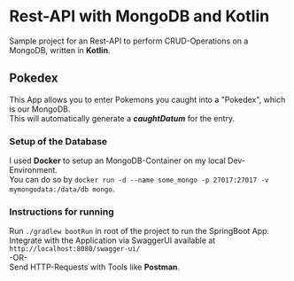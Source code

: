# Rest-API with MongoDB and Kotlin

Sample project for an Rest-API to perform CRUD-Operations on a MongoDB, written in **Kotlin**.

## Pokedex
This App allows you to enter Pokemons you caught into a "Pokedex", which is our MongoDB.  
This will automatically generate a ***caughtDatum*** for the entry.


### Setup of the Database
I used **Docker** to setup an MongoDB-Container on my local Dev-Environment.  
You can do so by ```docker run -d --name some_mongo -p 27017:27017 -v mymongodata:/data/db mongo```.  

### Instructions for running
Run ```./gradlew bootRun``` in root of the project to run the SpringBoot App.  
Integrate with the Application via SwaggerUI available at ```http://localhost:8080/swagger-ui/```  
-OR-  
Send HTTP-Requests with Tools like **Postman**.